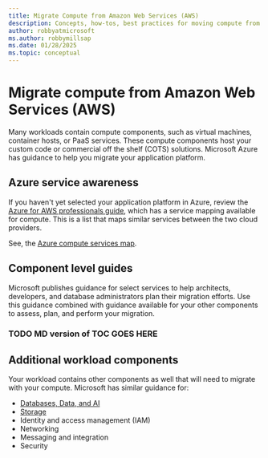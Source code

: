 ```yaml
---
title: Migrate Compute from Amazon Web Services (AWS)
description: Concepts, how-tos, best practices for moving compute from AWS to Azure.
author: robbyatmicrosoft
ms.author: robbymillsap
ms.date: 01/28/2025
ms.topic: conceptual
---
```


# Migrate compute from Amazon Web Services (AWS)

Many workloads contain compute components, such as virtual machines, container hosts, or PaaS services. These compute components host your custom code or commercial off the shelf (COTS) solutions. Microsoft Azure has guidance to help you migrate your application platform.

## Azure service awareness

If you haven't yet selected your application platform in Azure, review the [Azure for AWS professionals guide](/azure/architecture/aws-professional/), which has a service mapping available for compute. This is a list that maps similar services between the two cloud providers.

See, the [Azure compute services map](/azure/architecture/aws-professional/compute).

## Component level guides

Microsoft publishes guidance for select services to help architects, developers, and database administrators plan their migration efforts. Use this guidance combined with guidance available for your other components to assess, plan, and perform your migration.

### TODO MD version of TOC GOES HERE

## Additional workload components

Your workload contains other components as well that will need to migrate with your compute. Microsoft has similar guidance for:

- [Databases, Data, and AI](./migrate-databases-from-aws.md)
- [Storage](./migrate-storage-from-aws.md)
- Identity and access management (IAM)
- Networking
- Messaging and integration
- Security
